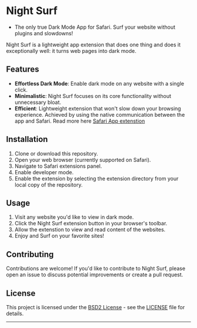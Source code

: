 # Night Surf
- The only true Dark Mode App for Safari. Surf your website without plugins and slowdowns!

Night Surf is a lightweight app extension that does one thing and does it exceptionally well: it turns web pages into dark mode.

## Features

- **Effortless Dark Mode**: Enable dark mode on any website with a single click.
- **Minimalistic**: Night Surf focuses on its core functionality without unnecessary bloat.
- **Efficient**: Lightweight extension that won't slow down your browsing experience. Achieved by using the native communication between the app and Safari. Read more here [Safari App extenstion](https://developer.apple.com/documentation/safariservices/safari_app_extensions)

## Installation

1. Clone or download this repository.
2. Open your web browser (currently supported on Safari).
3. Navigate to Safari extensions panel.
4. Enable developer mode.
5. Enable the extension by selecting the extension directory from your local copy of the repository.

## Usage

1. Visit any website you'd like to view in dark mode.
2. Click the Night Surf extension button in your browser's toolbar.
3. Allow the extenstion to view and read content of the websites.
4. Enjoy and Surf on your favorite sites!

## Contributing

Contributions are welcome! If you'd like to contribute to Night Surf, please open an issue to discuss potential improvements or create a pull request.

## License

This project is licensed under the [BSD2 License](https://opensource.org/license/bsd-2-clause/) - see the [LICENSE](LICENSE.md) file for details.

---

